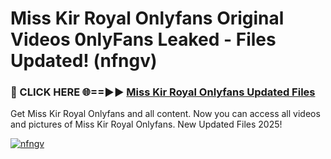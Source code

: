 # Miss Kir Royal Onlyfans Original Videos 0nlyFans Leaked - Files Updated! (nfngv)

<h3>🔴 CLICK HERE 🌐==►► <a href="https://tinyurl.com/x26r9saj" rel="nofollow">Miss Kir Royal Onlyfans Updated Files</a></h3>

Get Miss Kir Royal Onlyfans and all content. Now you can access all videos and pictures of Miss Kir Royal Onlyfans. New Updated Files 2025!

[![nfngv](https://i.imgur.com/LkgZPqh.gif)](https://tinyurl.com/x26r9saj)
